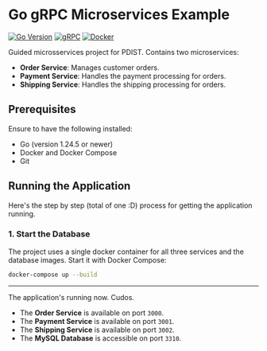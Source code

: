 # Go gRPC Microservices Example

[![Go Version](https://img.shields.io/badge/Go-1.22+-00ADD8.svg)](https://golang.org/)
[![gRPC](https://img.shields.io/badge/gRPC-v1.64-00D4B1.svg)](https://grpc.io/)
[![Docker](https://img.shields.io/badge/Docker-26.1-2496ED.svg)](https://www.docker.com/)

Guided microsservices project for PDIST. Contains two microservices:
- **Order Service**: Manages customer orders.
- **Payment Service**: Handles the payment processing for orders.
- **Shipping Service**: Handles the shipping processing for orders.

## Prerequisites

Ensure to have the following installed:
- Go (version 1.24.5 or newer)
- Docker and Docker Compose
- Git

## Running the Application

Here's the step by step (total of one :D) process for getting the application running.

### 1. Start the Database

The project uses a single docker container for all three services and the database images. Start it with Docker Compose:

```bash
docker-compose up --build
```

---

The application's running now. Cudos.
- The **Order Service** is available on port `3000`.
- The **Payment Service** is available on port `3001`.
- The **Shipping Service** is available on port `3002`.
- The **MySQL Database** is accessible on port `3310`.
